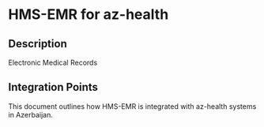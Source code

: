 # HMS-EMR for az-health

## Description

Electronic Medical Records

## Integration Points

This document outlines how HMS-EMR is integrated with az-health systems in Azerbaijan.
